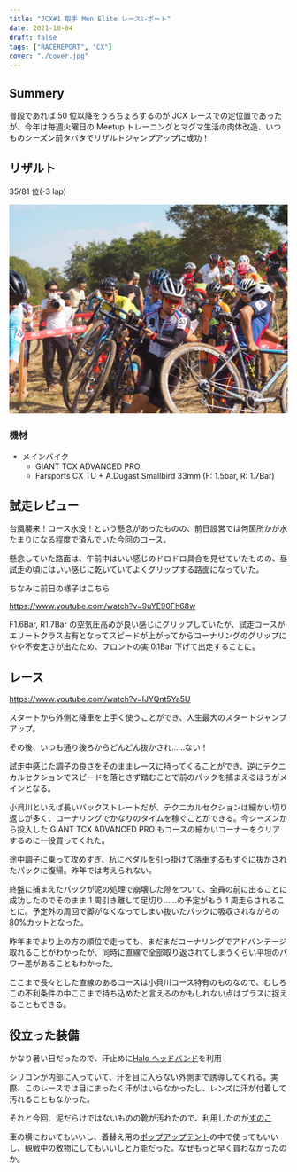 ```yaml
---
title: "JCX#1 取手 Men Elite レースレポート"
date: 2021-10-04
draft: false
tags: ["RACEREPORT", "CX"]
cover: "./cover.jpg"
---
```


## Summery

普段であれば 50 位以降をうろちょろするのが JCX レースでの定位置であったが、今年は毎週火曜日の Meetup トレーニングとマグマ生活の肉体改造、いつものシーズン前タバタでリザルトジャンプアップに成功！

## リザルト

35/81 位(-3 lap)

![cover](./cover.jpg)

### 機材

- メインバイク
  - GIANT TCX ADVANCED PRO
  - Farsports CX TU + A.Dugast Smallbird 33mm (F: 1.5bar, R: 1.7Bar)

## 試走レビュー

台風襲来！コース水没！という懸念があったものの、前日設営では何箇所かが水たまりになる程度で済んでいた今回のコース。

懸念していた路面は、午前中はいい感じのドロドロ具合を見せていたものの、昼試走の頃にはいい感じに乾いていてよくグリップする路面になっていた。

ちなみに前日の様子はこちら

https://www.youtube.com/watch?v=9uYE90Fh68w

F1.6Bar, R1.7Bar の空気圧高めが良い感じにグリップしていたが、試走コースがエリートクラス占有となってスピードが上がってからコーナリングのグリップにやや不安定さが出たため、フロントの実 0.1Bar 下げて出走することに。

## レース

https://www.youtube.com/watch?v=IJYQnt5Ya5U

スタートから外側と降車を上手く使うことができ、人生最大のスタートジャンプアップ。

その後、いつも通り後ろからどんどん抜かされ……ない！

試走中感じた調子の良さをそのままレースに持ってくることができ、逆にテクニカルセクションでスピードを落とさず踏むことで前のパックを捕まえるほうがメインとなる。

小貝川といえば長いバックストレートだが、テクニカルセクションは細かい切り返しが多く、コーナリングでかなりのタイムを稼ぐことができる。今シーズンから投入した GIANT TCX ADVANCED PRO もコースの細かいコーナーをクリアするのに一役買ってくれた。

途中調子に乗って攻めすぎ、杭にペダルを引っ掛けて落車するもすぐに抜かされたパックに復帰。昨年では考えられない。

終盤に捕まえたパックが泥の処理で崩壊した隙をついて、全員の前に出ることに成功したのでそのまま 1 周引き離して足切り……の予定がもう 1 周走らされることに。予定外の周回で脚がなくなってしまい抜いたパックに吸収されながらの 80%カットとなった。

昨年までより上の方の順位で走っても、まだまだコーナリングでアドバンテージ取れることがわかったが、同時に直線で全部取り返されてしまうくらい平坦のパワー差があることもわかった。

ここまで長々とした直線のあるコースは小貝川コース特有のものなので、むしろこの不利条件の中ここまで持ち込めたと言えるのかもしれない点はプラスに捉えることもできる。

## 役立った装備

かなり暑い日だったので、汗止めに[Halo ヘッドバンド](https://amzn.to/3mniGKf)を利用

<LinkBox url="https://www.amazon.co.jp/dp/B07T498VQX/" isAmazonLink />

シリコンが内部に入っていて、汗を目に入らない外側まで誘導してくれる。実際、このレースでは目にまったく汗がはいらなかったし、レンズに汗が付着して汚れることもなかった。

それと今回、泥だらけではないものの靴が汚れたので、利用したのが[すのこ](https://amzn.to/3FipbXB)

<LinkBox url="https://www.amazon.co.jp/gp/product/B00K1WWRYE/" isAmazonLink />

車の横においてもいいし、着替え用の[ポップアップテント](https://amzn.to/3isxA0Q)の中で使ってもいいし、観戦中の敷物にしてもいいしと万能だった。なぜもっと早く買わなかったのか。
